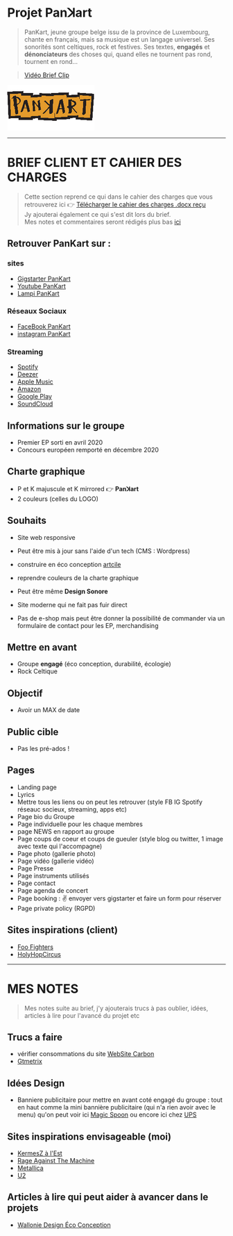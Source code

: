 # Projet Panꓘart

> PanKart, jeune groupe belge issu de la province de Luxembourg, chante en français, mais sa musique est un langage universel. Ses sonorités sont celtiques, rock et festives. Ses textes, **engagés** et **dénonciateurs** des choses qui, quand elles ne tournent pas rond, tournent en rond…

> [Vidéo Brief Clip](https://www.youtube.com/watch?v=LiKDvz-PMRM)

![Pankart logo](/files/pankart_petit.jpg)

***

# BRIEF CLIENT ET CAHIER DES CHARGES

> Cette section reprend ce qui dans le cahier des charges que vous retrouverez ici :point_right: [Télécharger le cahier des charges .docx reçu](./files/brief_projet_website_pankart_2021_02_12.docx)\
> Jy ajouterai également ce qui s'est dit lors du brief.\
> Mes notes et commentaires seront rédigés plus bas [ici](#mes-notes)

## Retrouver PanKart sur :

### sites

- [Gigstarter PanKart](https://www.gigstarter.be/fr-BE/artistes/pankart)
- [Youtube PanKart](https://www.youtube.com/channel/UC7XhVCykTsQEJp6P0eTVfmQ)
- [Lampi PanKart](https://lampli.be/artist-profile/pankart/)

### Réseaux Sociaux

- [FaceBook PanKart](https://www.facebook.com/PanKart/)
- [instagram PanKart](https://www.instagram.com/pankartmusicband/)

### Streaming

- [Spotify](https://open.spotify.com/album/15EDw1ExEbLvtPYgWngsFk)
- [Deezer](https://www.deezer.com/fr/track/934885562?utm_source=deezer&utm_content=track-934885562&utm_term=108514421_1587654068&utm_medium=web)
- [Apple Music](https://music.apple.com/be/album/pankart-ep/1509177982?l=fr)
- [Amazon](https://www.amazon.fr/PanKart-Pankart/dp/B08797KN6B/ref=sr_1_1?dchild=1&keywords=Pankart&qid=1587653912&s=dmusic&search-type=ss&sr=1-1)
- [Google Play](https://play.google.com/store/apps/theme/promotion_gpm_shutdown_ctp)
- [SoundCloud](https://soundcloud.com/pankartband)

## Informations sur le groupe

- Premier EP sorti en avril 2020
- Concours européen remporté en décembre 2020

## Charte graphique

- P et K majuscule et K mirrored :point_right:  **Panꓘart**
- 2 couleurs (celles du LOGO)

## Souhaits

- Site web responsive
- Peut être mis à jour sans l'aide d'un tech (CMS : Wordpress)
- construire en éco conception [artcile](https://eco-mobile.org/comment-et-pourquoi-creer-un-site-ecologique)
- reprendre couleurs de la charte graphique
- Peut être même **Design Sonore**
- Site moderne qui ne fait pas fuir direct

- Pas de e-shop mais peut être donner la possibilité de commander via un formulaire de contact pour les EP, merchandising

## Mettre en avant

- Groupe **engagé** (éco conception, durabilité, écologie)
- Rock Celtique

## Objectif

- Avoir un MAX de date

## Public cible

- Pas les pré-ados !


## Pages

- Landing page
- Lyrics
- Mettre tous les liens ou on peut les retrouver (style FB IG Spotify réseauc socieux, streaming, apps etc)
- Page bio du Groupe
- Page individuelle pour les chaque membres
- page NEWS en rapport au groupe
- Page coups de coeur et coups de gueuler (style blog ou twitter, 1 image avec texte qui l'accompagne)
- Page photo (gallerie photo)
- Page vidéo (gallerie vidéo)
- Page Presse
- Page instruments utilisés 
- Page contact
- Page agenda de concert
- Page booking : :v: envoyer vers gigstarter et faire un form pour réserver
- Page private policy (RGPD)

## Sites inspirations (client)

- [Foo Fighters](https://www.foofighters.com/)
- [HolyHopCircus](https://www.holyhopcircus.be/)

***

# MES NOTES

> Mes notes suite au brief, j'y ajouterais trucs à pas oublier, idées, articles à lire pour l'avancé du projet etc

## Trucs a faire

- vérifier consommations du site [WebSite Carbon](https://www.websitecarbon.com/)
- [Gtmetrix](https://gtmetrix.com/)

## Idées Design

- Banniere publicitaire pour mettre en avant coté engagé du groupe : tout en haut comme la mini bannière publicitaire (qui n'a rien avoir avec le menu) qu'on peut voir ici [Magic Spoon](https://magicspoon.com/) ou encore ici chez [UPS](https://www.ups.com/be/fr/Home.page)

## Sites inspirations envisageable (moi)

- [KermesZ à l'Est](https://kermeszalest.com/fr)
- [Rage Against The Machine](https://www.ratm.com/)
- [Metallica](https://www.metallica.com/)
- [U2](https://www.u2.com/)

## Articles à lire qui peut aider à avancer dans le projets

- [Wallonie Design Éco Conception](https://mailchi.mp/walloniedesign.be/eco-conception-web?e=e071d5b661)
